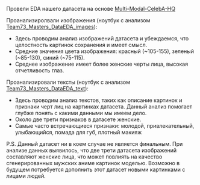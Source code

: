 Провели EDA нашего датасета на основе [Multi-Modal-CelebA-HQ](https://github.com/IIGROUP/MM-CelebA-HQ-Dataset) 

Проанализиролвали изображения (ноутбук с анализом [Team73_Masters_DataEDA_images](https://colab.research.google.com/drive/1kYrG3AGvnvQpPZaQHBtO0N8OgOQQixed)):

- Здесь проводим анализ изображений датасета и убеждаемся, что целостность картинок сохранения и имеет смысл.
- Средние значения цвета изображения: красный (~105-155), зеленый (~85-130), синий (~75-115).
- Среднее изображение имеет более женские черты лица, высокая отчетливость глаз.

Проанализировали тексты (ноутбук с анализом [Team73_Masters_DataEDA_text](https://colab.research.google.com/drive/1hldyGz5A0ds5RrcphutTYZzg1jbyzaXc)):

- Здесь проводим анализ текстов, таких как описание картинок и признаки черт лиц на картинках датасета. Данный анализ помогает глубже понять с какими данными мы имеем дело.
- Около две трети признаков в датасете женские.
- Самые часто встречающиеся признаки: молодой, привлекательный, улыбающийся, помада для губ, плотный макияж

P.S. Данный датасет ни в коем случае не является финальным. При анализе данных выявилось, что две трети датасета изображений составляют женские лица, что может повлиять на качество сгенерированных мужских аниме картинок моделью. Возможно в будущем потребуется дополнить этот датасет новыми картинками с лицами людей.
